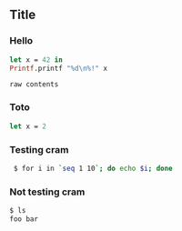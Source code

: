 ## Title

### Hello

```ocaml
let x = 42 in
Printf.printf "%d\n%!" x
```

```
raw contents
```

### Toto

```ocaml
let x = 2
```

### Testing cram

```sh
 $ for i in `seq 1 10`; do echo $i; done
```

### Not testing cram

```sh
$ ls
foo bar
```